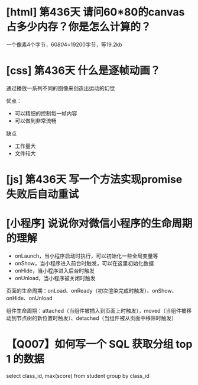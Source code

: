 # [html] 第436天 请问60*80的canvas占多少内存？你是怎么计算的？

一个像素4个字节，60*80*4=19200字节，等19.2kb

# [css] 第436天 什么是逐帧动画？

通过播放一系列不同的图像来创造出运动的幻觉

优点：
- 可以精细的控制每一帧内容
- 可以做到非常流畅

缺点
- 工作量大
- 文件较大

# [js] 第436天 写一个方法实现promise失败后自动重试

# [小程序] 说说你对微信小程序的生命周期的理解

- onLaunch，当小程序启动时执行，可以初始化一些全局变量等
- onShow，当小程序进入前台时触发，可以在这里初始化数据
- onHide，当小程序进入后台时触发
- onUnload，当小程序被关闭时触发

页面的生命周期：onLoad、onReady（初次渲染完成时触发）、onShow、onHide、onUnload

组件生命周期：attached（当组件被插入到页面上时触发），moved（当组件被移动到节点树的新位置时触发）、detached（当组件被从页面中移除时触发）

# 【Q007】如何写一个 SQL 获取分组 top 1 的数据

select class_id, max(score) from student group by class_id
